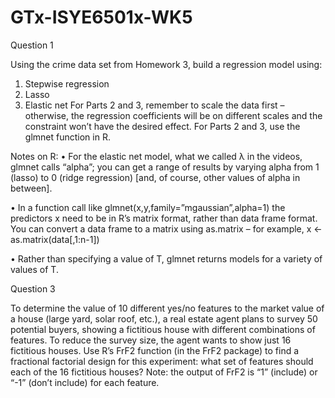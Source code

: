 # GTx-ISYE6501x-WK5

Question 1

Using the crime data set from Homework 3, build a regression model using:
1. Stepwise regression
2. Lasso
3. Elastic net
For Parts 2 and 3, remember to scale the data first – otherwise, the regression coefficients will be on different scales and the constraint won’t have the desired effect.
For Parts 2 and 3, use the glmnet function in R.

Notes on R:
• For the elastic net model, what we called λ in the videos, glmnet calls “alpha”; you can get a range of results by varying alpha from 1 (lasso) to 0 (ridge regression) [and, of course, other values of alpha in between].

• In a function call like glmnet(x,y,family=”mgaussian”,alpha=1) the predictors x need to be in R’s matrix format, rather than data frame format. You can convert a data frame to a matrix using as.matrix – for example, x <- as.matrix(data[,1:n-1])

• Rather than specifying a value of T, glmnet returns models for a variety of values of T.


Question 3

To determine the value of 10 different yes/no features to the market value of a house (large yard, solar roof, etc.), a real estate agent plans to survey 50 potential buyers, showing a fictitious house with different combinations of features. To reduce the survey size, the agent wants to show just 16 fictitious houses. Use R’s FrF2 function (in the FrF2 package) to find a fractional factorial design for this experiment: what set of features should each of the 16 fictitious houses? Note: the output of FrF2 is “1” (include) or “-1” (don’t include) for each feature.
